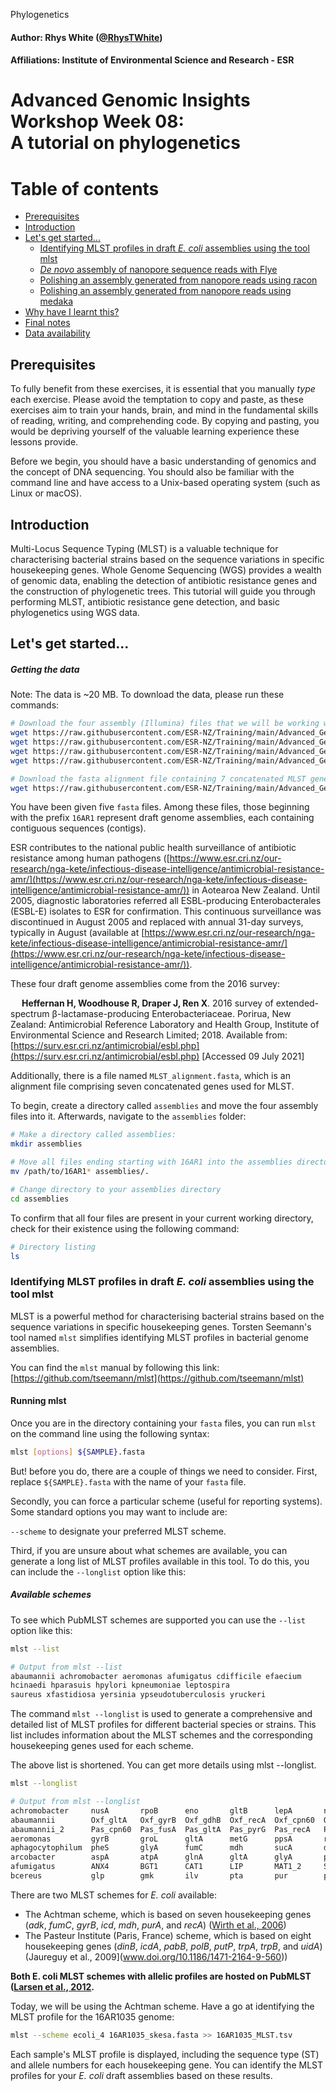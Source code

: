 Phylogenetics


#### Author: Rhys White ([@RhysTWhite](https://twitter.com/RhysTWhite))
#### Affiliations: Institute of Environmental Science and Research - ESR

# Advanced Genomic Insights Workshop Week 08:<br> A tutorial on phylogenetics

Table of contents
=================

<!--ts-->
   * [Prerequisites](#prerequisites)
   * [Introduction](#introduction)
   * [Let's get started...](#lets-get-started)
      * [Identifying MLST profiles in draft _E. coli_ assemblies using the tool mlst](#identifying-mlst-profiles-in-draft-e-coli-assemblies-using-the-tool-mlst)
      * [_De novo_ assembly of nanopore sequence reads with Flye](#de-novo-assembly-of-nanopore-sequence-reads-with-flye)
      * [Polishing an assembly generated from nanopore reads using racon](#polishing-an-assembly-generated-from-nanopore-reads-using-racon)
      * [Polishing an assembly generated from nanopore reads using medaka](#polishing-an-assembly-generated-from-nanopore-reads-using-medaka)
   * [Why have I learnt this?](#why-have-i-learnt-this)
   * [Final notes](#final-notes)
   * [Data availability](#data-availability)
<!--te-->

## Prerequisites
To fully benefit from these exercises, it is essential that you manually _type_ each exercise. Please avoid the temptation to copy and paste, as these exercises aim to train your hands, brain, and mind in the fundamental skills of reading, writing, and comprehending code. By copying and pasting, you would be depriving yourself of the valuable learning experience these lessons provide.

Before we begin, you should have a basic understanding of genomics and the concept of DNA sequencing. You should also be familiar with the command line and have access to a Unix-based operating system (such as Linux or macOS).

## Introduction

Multi-Locus Sequence Typing (MLST) is a valuable technique for characterising bacterial strains based on the sequence variations in specific housekeeping genes. Whole Genome Sequencing (WGS) provides a wealth of genomic data, enabling the detection of antibiotic resistance genes and the construction of phylogenetic trees. This tutorial will guide you through performing MLST, antibiotic resistance gene detection, and basic phylogenetics using WGS data.

## Let's get started...

##### Getting the data
Note: The data is ~20 MB. To download the data, please run these commands:

```bash
# Download the four assembly (Illumina) files that we will be working with today:
wget https://raw.githubusercontent.com/ESR-NZ/Training/main/Advanced_Genomics_Workshop/Week_08/16AR1035_skesa.fasta
wget https://raw.githubusercontent.com/ESR-NZ/Training/main/Advanced_Genomics_Workshop/Week_08/16AR1047_skesa.fasta
wget https://raw.githubusercontent.com/ESR-NZ/Training/main/Advanced_Genomics_Workshop/Week_08/16AR1138_skesa.fasta
wget https://raw.githubusercontent.com/ESR-NZ/Training/main/Advanced_Genomics_Workshop/Week_08/16AR1246_skesa.fasta
```

```bash
# Download the fasta alignment file containing 7 concatenated MLST genes:
wget https://raw.githubusercontent.com/ESR-NZ/Training/main/Advanced_Genomics_Workshop/Week_08/MLST_alignment.fasta
```

You have been given five `fasta` files. Among these files, those beginning with the prefix `16AR1` represent draft genome assemblies, each containing contiguous sequences (contigs). 

ESR contributes to the national public health surveillance of antibiotic resistance among human pathogens ([https://www.esr.cri.nz/our-research/nga-kete/infectious-disease-intelligence/antimicrobial-resistance-amr/](https://www.esr.cri.nz/our-research/nga-kete/infectious-disease-intelligence/antimicrobial-resistance-amr/)) in Aotearoa New Zealand. Until 2005, diagnostic laboratories referred all ESBL-producing Enterobacterales (ESBL-E) isolates to ESR for confirmation. This continuous surveillance was discontinued in August 2005 and replaced with annual 31-day surveys, typically in August (available at [https://www.esr.cri.nz/our-research/nga-kete/infectious-disease-intelligence/antimicrobial-resistance-amr/](https://www.esr.cri.nz/our-research/nga-kete/infectious-disease-intelligence/antimicrobial-resistance-amr/)).

These four draft genome assemblies come from the 2016 survey:

&emsp; **Heffernan H, Woodhouse R, Draper J, Ren X**. 2016 survey of extended-spectrum β-lactamase-producing Enterobacteriaceae. Porirua, New Zealand: Antimicrobial Reference Laboratory and Health Group, Institute of Environmental Science and Research Limited; 2018. Available from: [https://surv.esr.cri.nz/antimicrobial/esbl.php](https://surv.esr.cri.nz/antimicrobial/esbl.php) [Accessed 09 July 2021]

Additionally, there is a file named `MLST_alignment.fasta`, which is an alignment file comprising seven concatenated genes used for MLST.

To begin, create a directory called `assemblies` and move the four assembly files into it. Afterwards, navigate to the `assemblies` folder:

```bash
# Make a directory called assemblies:
mkdir assemblies
```

```bash
# Move all files ending starting with 16AR1 into the assemblies directory:
mv /path/to/16AR1* assemblies/.
```

```bash
# Change directory to your assemblies directory
cd assemblies
```

To confirm that all four files are present in your current working directory, check for their existence using the following command:

```bash
# Directory listing
ls
```

### Identifying MLST profiles in draft _E. coli_ assemblies using the tool mlst

MLST is a powerful method for characterising bacterial strains based on the sequence variations in specific housekeeping genes. Torsten Seemann's tool named `mlst` simplifies identifying MLST profiles in bacterial genome assemblies.

You can find the `mlst` manual by following this link: [https://github.com/tseemann/mlst](https://github.com/tseemann/mlst)

#### Running mlst

Once you are in the directory containing your `fasta` files, you can run `mlst` on the command line using the following syntax:

```bash
mlst [options] ${SAMPLE}.fasta 
````

But! before you do, there are a couple of things we need to consider.
First, replace `${SAMPLE}.fasta` with the name of your `fasta` file.

Secondly, you can force a particular scheme (useful for reporting systems). Some standard options you may want to include are:

`--scheme` to designate your preferred MLST scheme.<br>

Third, if you are unsure about what schemes are available, you can generate a long list of MLST profiles available in this tool. To do this, you can include the `--longlist` option like this:

##### Available schemes
To see which PubMLST schemes are supported you can use the `--list` option like this:
```bash
mlst --list
```

```bash
# Output from mlst --list
abaumannii achromobacter aeromonas afumigatus cdifficile efaecium
hcinaedi hparasuis hpylori kpneumoniae leptospira
saureus xfastidiosa yersinia ypseudotuberculosis yruckeri
```

The command `mlst --longlist` is used to generate a comprehensive and detailed list of MLST profiles for different bacterial species or strains. This list includes information about the MLST schemes and the corresponding housekeeping genes used for each scheme.

The above list is shortened. You can get more details using mlst --longlist.

```bash
mlst --longlist
````

```bash
# Output from mlst --longlist
achromobacter     nusA       rpoB      eno       gltB      lepA       nuoL      nrdA
abaumannii        Oxf_gltA   Oxf_gyrB  Oxf_gdhB  Oxf_recA  Oxf_cpn60  Oxf_gpi   Oxf_rpoD
abaumannii_2      Pas_cpn60  Pas_fusA  Pas_gltA  Pas_pyrG  Pas_recA   Pas_rplB  Pas_rpoB
aeromonas         gyrB       groL      gltA      metG      ppsA       recA
aphagocytophilum  pheS       glyA      fumC      mdh       sucA       dnaN      atpA
arcobacter        aspA       atpA      glnA      gltA      glyA       pgm       tkt
afumigatus        ANX4       BGT1      CAT1      LIP       MAT1_2     SODB      ZRF2
bcereus           glp        gmk       ilv       pta       pur        pyc       tpi
```

There are two MLST schemes for _E. coli_ available: 
- The Achtman scheme, which is based on seven housekeeping genes (_adk_, _fumC_, _gyrB_, _icd_, _mdh_, _purA_, and _recA_) ([Wirth et al., 2006](www.doi.org/10.1111/j.1365-2958.2006.05172.x))
- The Pasteur Institute (Paris, France) scheme, which is based on eight housekeeping genes (_dinB_, _icdA_, _pabB_, _polB_, _putP_, _trpA_, _trpB_, and _uidA_) (Jaureguy et al., 2009](www.doi.org/10.1186/1471-2164-9-560))

**Both E. coli MLST schemes with allelic profiles are hosted on PubMLST ([Larsen et al., 2012](www.doi.org/10.1128/JCM.06094-11).**

Today, we will be using the Achtman scheme. Have a go at identifying the MLST profile for the 16AR1035 genome:

```bash
mlst --scheme ecoli_4 16AR1035_skesa.fasta >> 16AR1035_MLST.tsv
```

Each sample's MLST profile is displayed, including the sequence type (ST) and allele numbers for each housekeeping gene.
You can identify the MLST profiles for your _E. coli_ draft assemblies based on these results.







